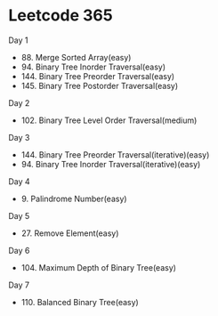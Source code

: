 <h1> Leetcode 365 </h1>
<p> Day 1 </p>
<ul>
  <li> 88. Merge Sorted Array(easy)</li>
  <li> 94. Binary Tree Inorder Traversal(easy)</li>
  <li> 144. Binary Tree Preorder Traversal(easy)</li>
  <li> 145. Binary Tree Postorder Traversal(easy)</li>
</ul>
<p> Day 2 </p>
<ul>
  <li> 102. Binary Tree Level Order Traversal(medium)</li>
</ul>
<p> Day 3</p>
<ul>
  <li> 144. Binary Tree Preorder Traversal(iterative)(easy)</li>
  <li> 94. Binary Tree Inorder Traversal(iterative)(easy)</li>
</ul>
<p> Day 4 </p>
<ul>
  <li> 9. Palindrome Number(easy) </li>
</ul>
<p> Day 5 </p>
<ul>
  <li> 27. Remove Element(easy) </li>
</ul>
<p> Day 6 </p>
<ul>
  <li> 104. Maximum Depth of Binary Tree(easy) </li>
</ul>
<p> Day 7 </p>
<ul>
  <li> 110. Balanced Binary Tree(easy) </li>
</ul>

